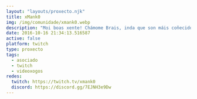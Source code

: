 ```yaml
---
layout: "layouts/proxecto.njk"
title: xMank0
img: /img/comunidade/xmank0.webp
description: "Moi boas xente! Chámome Brais, inda que son máis coñecido como xManko. O meu maior pasatempo é xogar a videoxogos con amigos, así que iso será o que atoparedes maioritariamente na miña canle. Espero que vos animedes a acompañarme nesta aventura audiovisual, vémonos! <3"
date: 2016-10-16 21:34:13.516587
active: false
platform: twitch
type: proxecto
tags:
  - asociado
  - twitch
  - videoxogos
redes:
  twitch: https://twitch.tv/xmank0
  discord: https://discord.gg/7EJNH3e9Dw
---
```

